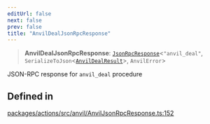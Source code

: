 ```yaml
---
editUrl: false
next: false
prev: false
title: "AnvilDealJsonRpcResponse"
---
```


> **AnvilDealJsonRpcResponse**: [`JsonRpcResponse`](/reference/tevm/jsonrpc/type-aliases/jsonrpcresponse/)\<`"anvil_deal"`, `SerializeToJson`\<[`AnvilDealResult`](/reference/tevm/actions/type-aliases/anvildealresult/)\>, `AnvilError`\>

JSON-RPC response for `anvil_deal` procedure

## Defined in

[packages/actions/src/anvil/AnvilJsonRpcResponse.ts:152](https://github.com/evmts/tevm-monorepo/blob/main/packages/actions/src/anvil/AnvilJsonRpcResponse.ts#L152)
